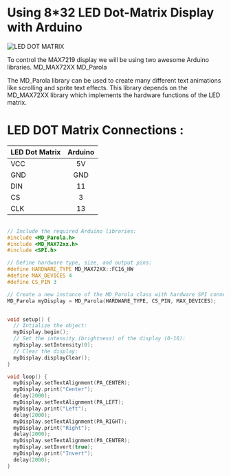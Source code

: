 # Using 8*32 LED Dot-Matrix Display with Arduino

![LED DOT MATRIX](https://ardugeek-electronics-bucket.s3.amazonaws.com/media/products/MAX7219%2032x8%20Dot%20Matrix%204-in-1%20LED%20Display/screen_shot_2019-07-20_at_5.58.10_pm.jpg)

To control the MAX7219 display we will be using two awesome Arduino libraries.
MD_MAX72XX  MD_Parola
<p>The MD_Parola library can be used to create many different text animations like scrolling and sprite text effects. This library depends on the MD_MAX72XX library which implements the hardware functions of the LED matrix.

# LED DOT Matrix Connections :
  
  
| LED Dot Matrix        | Arduino           | 
| -------------         |:-------------:    | 
| VCC                   | 5V                | 
| GND                   | GND               |  
| DIN                   | 11                | 
| CS                    | 3                 |  
| CLK                   | 13                | 
  
```C++ 
  
// Include the required Arduino libraries:
#include <MD_Parola.h>
#include <MD_MAX72xx.h>
#include <SPI.h>

// Define hardware type, size, and output pins:
#define HARDWARE_TYPE MD_MAX72XX::FC16_HW
#define MAX_DEVICES 4
#define CS_PIN 3

// Create a new instance of the MD_Parola class with hardware SPI connection:
MD_Parola myDisplay = MD_Parola(HARDWARE_TYPE, CS_PIN, MAX_DEVICES);


void setup() {
  // Intialize the object:
  myDisplay.begin();
  // Set the intensity (brightness) of the display (0-16):
  myDisplay.setIntensity(0);
  // Clear the display:
  myDisplay.displayClear();
}

void loop() {
  myDisplay.setTextAlignment(PA_CENTER);
  myDisplay.print("Center");
  delay(2000);
  myDisplay.setTextAlignment(PA_LEFT);
  myDisplay.print("Left");
  delay(2000);
  myDisplay.setTextAlignment(PA_RIGHT);
  myDisplay.print("Right");
  delay(2000);
  myDisplay.setTextAlignment(PA_CENTER);
  myDisplay.setInvert(true);
  myDisplay.print("Invert");
  delay(2000);
}
```
